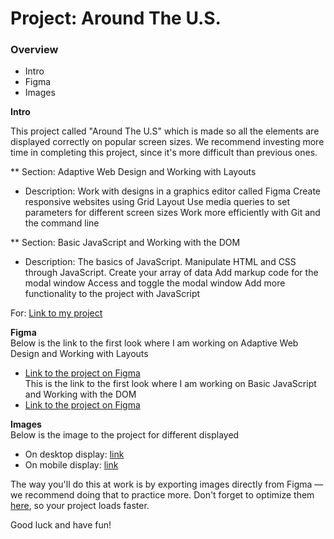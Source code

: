 # Project: Around The U.S.

### Overview  

* Intro  
* Figma  
* Images  
  
**Intro**
  
This project called "Around The U.S" which is made so all the elements are displayed correctly on popular screen sizes. We recommend investing more time in completing this project, since it's more difficult than previous ones.  

** Section: Adaptive Web Design and Working with Layouts
* Description:  Work with designs in a graphics editor called Figma
                Create responsive websites using Grid Layout
                Use media queries to set parameters for different screen sizes
                Work more efficiently with Git and the command line

** Section: Basic JavaScript and Working with the DOM
* Description:  The basics of JavaScript.
                Manipulate HTML and CSS through JavaScript.
                Create your array of data
                Add markup code for the modal window
                Access and toggle the modal window
                Add more functionality to the project with JavaScript

For: [Link to my project](https://anhbahumg.github.io/se_project_aroundtheus/)

**Figma**  
  Below is the link to the first look where I am working on Adaptive Web Design and Working with Layouts
* [Link to the project on Figma](https://www.figma.com/file/ii4xxsJ0ghevUOcssTlHZv/Sprint-3%3A-Around-the-US?node-id=0%3A1)  
  This is the link to the first look where I am working on Basic JavaScript and Working with the DOM
* [Link to the project on Figma](https://www.figma.com/file/mUgu8OSHWE0M6p6vfwmdu9/Sprint-4%3A-Around-The-U.S.-%2F-desktop-%2B-mobile?node-id=6432%3A141&mode=dev)

**Images**  
Below is the image to the project for different displayed
- On desktop display: [link](https://github.com/AnhBaHumg/se_project_aroundtheus/blob/main/images/desktop.png)
- On mobile display: [link](https://github.com/AnhBaHumg/se_project_aroundtheus/blob/main/images/mobile.png)


The way you'll do this at work is by exporting images directly from Figma — we recommend doing that to practice more. Don't forget to optimize them [here](https://tinypng.com/), so your project loads faster. 
  
Good luck and have fun!
